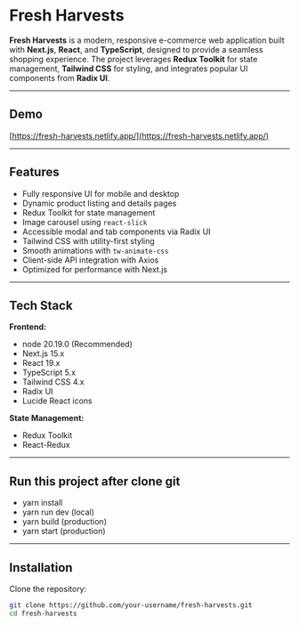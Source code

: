 # Fresh Harvests

**Fresh Harvests** is a modern, responsive e-commerce web application built with **Next.js**, **React**, and **TypeScript**, designed to provide a seamless shopping experience. The project leverages **Redux Toolkit** for state management, **Tailwind CSS** for styling, and integrates popular UI components from **Radix UI**.

---

## Demo

[https://fresh-harvests.netlify.app/](https://fresh-harvests.netlify.app/)

---

## Features

- Fully responsive UI for mobile and desktop
- Dynamic product listing and details pages
- Redux Toolkit for state management
- Image carousel using `react-slick`
- Accessible modal and tab components via Radix UI
- Tailwind CSS with utility-first styling
- Smooth animations with `tw-animate-css`
- Client-side API integration with Axios
- Optimized for performance with Next.js

---

## Tech Stack

**Frontend:**

- node 20.19.0 (Recommended)
- Next.js 15.x
- React 19.x
- TypeScript 5.x
- Tailwind CSS 4.x
- Radix UI
- Lucide React icons

**State Management:**

- Redux Toolkit
- React-Redux

---

## Run this project after clone git

- yarn install
- yarn run dev (local)
- yarn build (production)
- yarn start (production)

---

## Installation

Clone the repository:

```bash
git clone https://github.com/your-username/fresh-harvests.git
cd fresh-harvests

```
